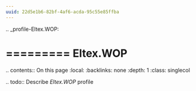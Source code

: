 ```yaml
---
uuid: 22d5e1b6-82bf-4af6-acda-95c55e85ffba
---
```

.. _profile-Eltex.WOP:

=========
Eltex.WOP
=========

.. contents:: On this page
    :local:
    :backlinks: none
    :depth: 1
    :class: singlecol

.. todo::
    Describe *Eltex.WOP* profile

